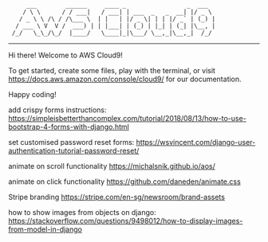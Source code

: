          ___        ______     ____ _                 _  ___  
        / \ \      / / ___|   / ___| | ___  _   _  __| |/ _ \ 
       / _ \ \ /\ / /\___ \  | |   | |/ _ \| | | |/ _` | (_) |
      / ___ \ V  V /  ___) | | |___| | (_) | |_| | (_| |\__, |
     /_/   \_\_/\_/  |____/   \____|_|\___/ \__,_|\__,_|  /_/ 
 ----------------------------------------------------------------- 


Hi there! Welcome to AWS Cloud9!

To get started, create some files, play with the terminal,
or visit https://docs.aws.amazon.com/console/cloud9/ for our documentation.

Happy coding!


add crispy forms instructions:
https://simpleisbetterthancomplex.com/tutorial/2018/08/13/how-to-use-bootstrap-4-forms-with-django.html

set customised password reset forms:
https://wsvincent.com/django-user-authentication-tutorial-password-reset/

animate on scroll functionality
https://michalsnik.github.io/aos/

animate on click functionality
https://github.com/daneden/animate.css

Stripe branding 
https://stripe.com/en-sg/newsroom/brand-assets

how to show images from objects on django:
https://stackoverflow.com/questions/9498012/how-to-display-images-from-model-in-django